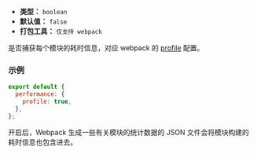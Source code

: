 - **类型：** `boolean`
- **默认值：** `false`
- **打包工具：** `仅支持 webpack`

是否捕获每个模块的耗时信息，对应 webpack 的 [profile](https://webpack.js.org/configuration/other-options/#profile) 配置。

### 示例

```js
export default {
  performance: {
    profile: true,
  },
};
```

开启后，Webpack 生成一些有关模块的统计数据的 JSON 文件会将模块构建的耗时信息也包含进去。
